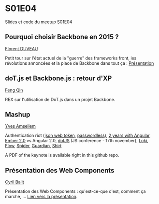 S01E04
======

Slides et code du meetup S01E04

Pourquoi choisir Backbone en 2015 ?
-----------------------------------
[Florent DUVEAU](https://twitter.com/florentduveau)

Petit tour sur l'état actuel de la "guerre" des frameworks front, les révolutions annoncées et la place de Backbone
dans tout ça : [Présentation](http://slides.com/florentduveau/backbone2015/)

doT.js et Backbone.js : retour d'XP
-----------------------------------

[Feng Qin](https://twitter.com/qinfeng0152)

REX sur l'utilisation de DoT.js dans un projet Backbone.

Mashup
------
[Yves Amsellem](http://twitter.com/amsellemyves)

Authentication riot ([json web token](http://jwt.io/), [passwordless](https://medium.com/@ninjudd/passwords-are-obsolete-9ed56d483eb)), [2 years with Angular](goo.gl/5O0Nxg), [Ember 2.0](https://github.com/emberjs/rfcs/pull/15) vs Angular 2.0, [dotJS](2014.dotjs.eu) (JS conference - 17th november), [Loki](http://lokijs.org/), [Flow](http://flowtype.org/), [Spider](http://spiderlang.org/), [Guardian](http://guardianjs.com/), [Shirt](http://shirtjs.com/)

A PDF of the keynote is available right in this github repo.

Présentation des Web Components
-------------------------------

[Cyril Balit](http://twitter.com/cbalit)

Présentation des Web Components : qu'est-ce-que c'est, comment ça marche, … [Lien vers la présentation](http://cbalit.github.io/prez-webcomponents/#/).
